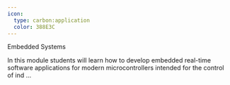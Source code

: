 ```yaml
---
icon:
  type: carbon:application
  color: 388E3C
---
```

Embedded Systems

In this module students will learn how to develop embedded real-time software applications for modern microcontrollers intended for the control of ind ... 
